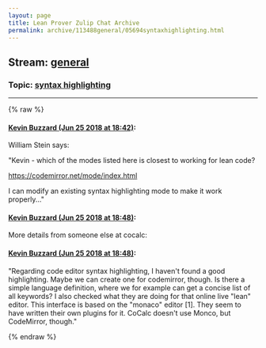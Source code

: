 ```yaml
---
layout: page
title: Lean Prover Zulip Chat Archive 
permalink: archive/113488general/05694syntaxhighlighting.html
---
```


## Stream: [general](index.html)
### Topic: [syntax highlighting](05694syntaxhighlighting.html)

---


{% raw %}
#### [ Kevin Buzzard (Jun 25 2018 at 18:42)](https://leanprover.zulipchat.com/#narrow/stream/113488-general/topic/syntax%20highlighting/near/128609810):
<p>William Stein says:</p>
<p>"Kevin - which of the modes listed here is closest to working for lean code?</p>
<p><a href="https://codemirror.net/mode/index.html" target="_blank" title="https://codemirror.net/mode/index.html">https://codemirror.net/mode/index.html</a></p>
<p>I can modify an existing syntax highlighting mode to make it work properly..."</p>

#### [ Kevin Buzzard (Jun 25 2018 at 18:48)](https://leanprover.zulipchat.com/#narrow/stream/113488-general/topic/syntax%20highlighting/near/128610110):
<p>More details from someone else at cocalc:</p>

#### [ Kevin Buzzard (Jun 25 2018 at 18:48)](https://leanprover.zulipchat.com/#narrow/stream/113488-general/topic/syntax%20highlighting/near/128610116):
<p>"Regarding code editor syntax highlighting, I haven't found a good highlighting. Maybe we can create one for codemirror, though. Is there a simple language definition, where we for example can get a concise list of all keywords? I also checked what they are doing for that online live "lean" editor. This interface is based on the "monaco" editor [1]. They seem to have written their own plugins for it. CoCalc doesn't use Monco, but CodeMirror, though."</p>


{% endraw %}

